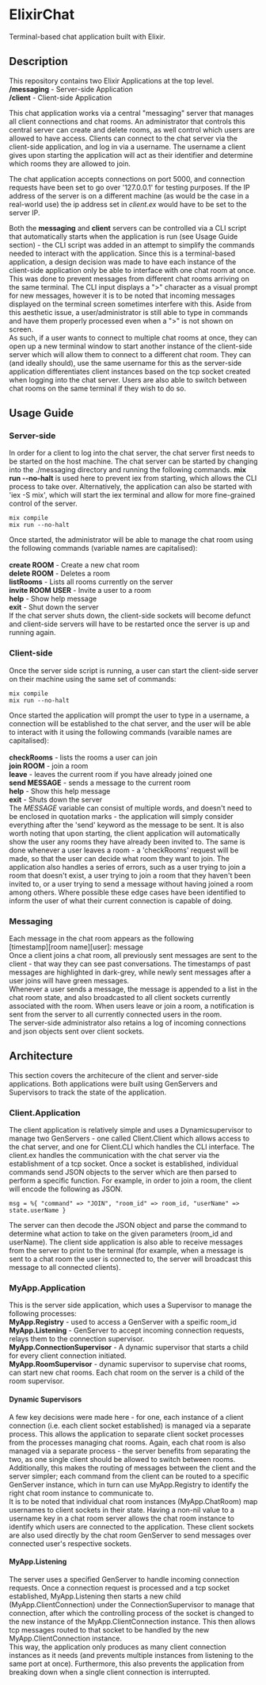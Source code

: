 # ElixirChat
Terminal-based chat application built with Elixir.

## Description
This repository contains two Elixir Applications at the top level. </br>
  **/messaging** - Server-side Application </br>
  **/client** - Client-side Application </br>

This chat application works via a central "messaging" server that manages all client connections and chat rooms. An administrator that controls this 
central server can create and delete rooms, as well control which users are allowed to have access. Clients can connect to the chat server via the client-side
application, and log in via a username. The username a client gives upon starting the application will act as their identifier and determine which rooms
they are allowed to join. 

The chat application accepts connections on port 5000, and connection requests have been set to go over '127.0.0.1' for testing purposes. If the IP address of the server is on a different machine (as would be the case in a real-world use) the ip address set in *client.ex* would have to be set to the server IP.

Both the **messaging** and **client** servers can be controlled via a CLI script that automatically starts when the application is run (see Usage Guide section) - the CLI script was added in an attempt to simplify the commands needed to interact with the application. Since this is a terminal-based application, a design decision was made to have each instance of the client-side application only be able to interface with one chat room at once. This was done to prevent messages from different chat rooms arriving on the same terminal. The CLI input displays a ">" character as a visual prompt for new messages, however it is to be noted that incoming messages displayed on the terminal screen sometimes interfere with this. Aside from this aesthetic issue, a user/administrator is still able to type in commands and have them properly processed even when a ">" is not shown on screen. </br>
As such, if a user wants to connect to multiple chat rooms at once, they can open up a new terminal window to start another instance of the client-side server which will allow them to connect to a different chat room. They can (and ideally should), use the same username for this as the server-side application differentiates client instances based on the tcp socket created when logging into the chat server. Users are also able to switch between chat rooms on the same terminal if they wish to do so. 

## Usage Guide
### Server-side
In order for a client to log into the chat server, the chat server first needs to be started on the host machine. The chat server can be started by changing into the ./messaging directory and running the following commands. **mix run --no-halt** is used here to prevent iex from starting, which allows the CLI process to take over. Alternatively, the application can also be started with 'iex -S mix', which will start the iex terminal and allow for more fine-grained control of the server.
```
mix compile
mix run --no-halt
```
Once started, the administrator will be able to manage the chat room using the following commands (variable names are capitalised): </br> </br>
      **create ROOM**         - Create a new chat room </br>
      **delete ROOM**         - Deletes a room </br>
      **listRooms**           - Lists all rooms currently on the server </br>
      **invite ROOM USER**    - Invite a user to a room </br>
      **help**                - Show help message </br>
      **exit**                - Shut down the server </br>
If the chat server shuts down, the client-side sockets will become defunct and client-side servers will have to be restarted once the server is up and running again.

### Client-side
Once the server side script is running, a user can start the client-side server on their machine using the same set of commands:
```
mix compile
mix run --no-halt
```
Once started the application will prompt the user to type in a username, a connection will be established to the chat server, and the user will be able to interact with it using the following commands (varaible names are capitalised): </br> </br>
      **checkRooms**          - lists the rooms a user can join </br>
      **join ROOM**           - join a room </br>
      **leave**               - leaves the current room if you have already joined one </br>
      **send MESSAGE**        - sends a message to the current room </br>
      **help**                - Show this help message </br>
      **exit**                - Shuts down the server </br>
The *MESSAGE* variable can consist of multiple words, and doesn't need to be enclosed in quotation marks - the application will simply consider everything after the 'send' keyword as the message to be sent. It is also worth noting that upon starting, the client application will automatically show the user any rooms they have already been invited to. The same is done whenever a user leaves a room - a 'checkRooms' request will be made, so that the user can decide what room they want to join. The application also handles a series of errors, such as a user trying to join a room that doesn't exist, a user trying to join a room that they haven't been invited to, or a user trying to send a message without having joined a room among others. Where possible these edge cases have been identified to inform the user of what their current connection is capable of doing. 

### Messaging
Each message in the chat room appears as the following </br>
[timestamp][room name][user]: message </br>
Once a client joins a chat room, all previously sent messages are sent to the client - that way they can see past conversations. The timestamps of past messages are highlighted in dark-grey, while newly sent messages after a user joins will have green messages. </br>
Whenever a user sends a message, the message is appended to a list in the chat room state, and also broadcasted to all client sockets currently associated with the room. When users leave or join a room, a notification is sent from the server to all currently connected users in the room. </br> 
The server-side administrator also retains a log of incoming connections and json objects sent over client sockets. 

## Architecture
This section covers the architecure of the client and server-side applications. Both applications were built using GenServers and Supervisors to track the state of the application. 
### Client.Application
The client application is relatively simple and uses a Dynamicsupervisor to manage two GenServers - one called Client.Client which allows access to the chat server, and one for Client.CLI which handles the CLI interface. The client.ex handles the communication with the chat server via the establishment of a tcp socket. Once a socket is established, individual commands send JSON objects to the server which are then parsed to perform a specific function. For example, in order to join a room, the client will encode the following as JSON.
```
msg = %{ "command" => "JOIN", "room_id" => room_id, "userName" => state.userName }
```
The server can then decode the JSON object and parse the command to determine what action to take on the given parameters (room_id and userName). The client side application is also able to receive messages from the server to print to the terminal (for example, when a message is sent to a chat room the user is connected to, the server will broadcast this message to all connected clients). 

### MyApp.Application
This is the server side application, which uses a Supervisor to manage the following processes: </br>
  **MyApp.Registry** - used to access a GenServer with a speific room_id </br>
  **MyApp.Listening** - GenServer to accept incoming connection requests, relays them to the connection supervisor. </br>
  **MyApp.ConnectionSupervisor** - A dynamic supervisor that starts a child for every client connection initiated. </br>
  **MyApp.RoomSupervisor** - dynamic supervisor to supervise chat rooms, can start new chat rooms. Each chat room on the server is
  a child of the room supervisor. </br>

#### Dynamic Supervisors
A few key decisions were made here - for one, each instance of a client connection (i.e. each client socket established) is managed via a separate process. This allows      the application to separate client socket processes from the processes managing chat rooms. Again, each chat room is also managed via a separate process - the server benefits from separating the two, as one single client should be allowed to switch between rooms. Additionally, this makes the routing of messages between the client and the server simpler; each command from the client can be routed to a specific GenServer instance, which in turn can use MyApp.Registry to identify the right chat room instance to communicate to. </br>
It is to be noted that individual chat room instances (MyApp.ChatRoom) map usernames to client sockets in their state. Having a non-nil value to a username key in a chat room server allows the chat room instance to identify which users are connected to the application. These client sockets are also used directly by the chat room GenServer to send messages over connected user's respective sockets. 

#### MyApp.Listening
The server uses a specified GenServer to handle incoming connection requests. Once a connection request is processed and a tcp socket established, MyApp.Listening then starts a new child (MyApp.ClientConnection) under the ConnectionSupervisor to manage that connection, after which the controlling process of the socket is changed to the new instance of the MyApp.ClientConnection instance. This then allows tcp messages routed to that socket to be handled by the new MyApp.ClientConnection instance. </br>
This way, the application only produces as many client connection instances as it needs (and prevents multiple instances from listening to the same port at once). Furthermore, this also prevents the application from breaking down when a single client connection is interrupted. 















